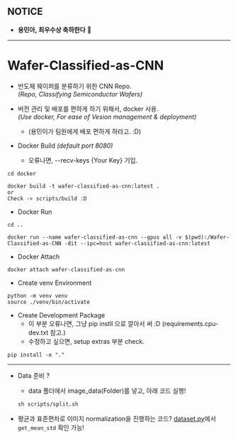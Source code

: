 ## NOTICE
- <b>용민아, 최우수상 축하한다</b> 👋  

<hr>

# Wafer-Classified-as-CNN

- 반도체 웨이퍼를 분류하기 위한 CNN Repo.<br>
*(Repo, Classifying Semiconductor Wafers)*

- 버전 관리 및 배포를 편하게 하기 위해서, docker 사용.<br>
*(Use docker, For ease of Vesion management & deployment)*
    - (용민이가 팀원에게 배포 편하게 하라고. :D)

- Docker Build *(default port 8080)*
    - 오류나면, --recv-keys {Your Key} 기입.
```
cd docker

docker build -t wafer-classified-as-cnn:latest . 
or 
Check -> scripts/build :D 
```

- Docker Run
```
cd .. 

docker run --name wafer-classified-as-cnn --gpus all -v $(pwd):/Wafer-Classified-as-CNN -dit --ipc=host wafer-classified-as-cnn:latest 
```

- Docker Attach
```
docker attach wafer-classified-as-cnn
```

- Create venv Environment
```
python -m venv venv
source ./venv/bin/activate
```

- Create Development Package 
    - 이 부분 오류나면, 그냥 pip instll 으로 깔아서 써 :D (requirements.cpu-dev.txt 참고.)
    - 수정하고 싶으면, setup extras 부분 check.
```
pip install -e "."
```

<hr>

- Data 준비 ? 
    - data 폴더에서 image_data(Folder)를 넣고, 아래 코드 실행!
    ```sh 
    sh scripts/split.sh
    ```

- 평균과 표준편차로 이미지 normalization을 진행하는 코드? [dataset.py](src/wafer/dataset/dataset.py)에서 `get_mean_std` 확인 가능! 

